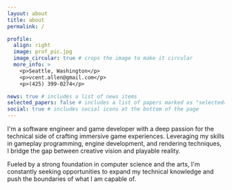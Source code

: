 ```yaml
---
layout: about
title: about
permalink: /

profile:
  align: right
  image: prof_pic.jpg
  image_circular: true # crops the image to make it circular
  more_info: >
    <p>Seattle, Washington</p>
    <p>vcent.allen@gmail.com</p>
    <p>(425) 399-0274</p>

news: true # includes a list of news items
selected_papers: false # includes a list of papers marked as "selected={true}"
social: true # includes social icons at the bottom of the page
---
```


I'm a software engineer and game developer with a deep passion for the technical side of crafting immersive game experiences. Leveraging my skills in gameplay programming, engine development, and rendering techniques, I bridge the gap between creative vision and playable reality. 

Fueled by a strong foundation in computer science and the arts, I'm constantly seeking opportunities to expand my technical knowledge and push the boundaries of what I am capable of.

